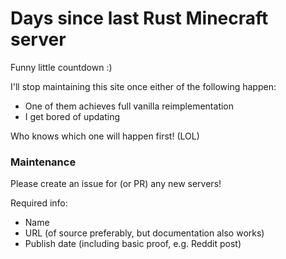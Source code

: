 # Days since last Rust Minecraft server

Funny little countdown :)

I'll stop maintaining this site once either of the following happen:
- One of them achieves full vanilla reimplementation
- I get bored of updating

Who knows which one will happen first! (LOL)


### Maintenance

Please create an issue for (or PR) any new servers!

Required info:
- Name
- URL (of source preferably, but documentation also works)
- Publish date (including basic proof, e.g. Reddit post)
